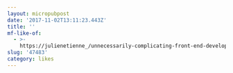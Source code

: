 ```yaml
---
layout: micropubpost
date: '2017-11-02T13:11:23.443Z'
title: ''
mf-like-of:
  - >-
    https://julienetienne_/unnecessarily-complicating-front-end-development-to-feel-like-a-smarter-person-5e555fe650ed
slug: '47483'
category: likes
---
```

